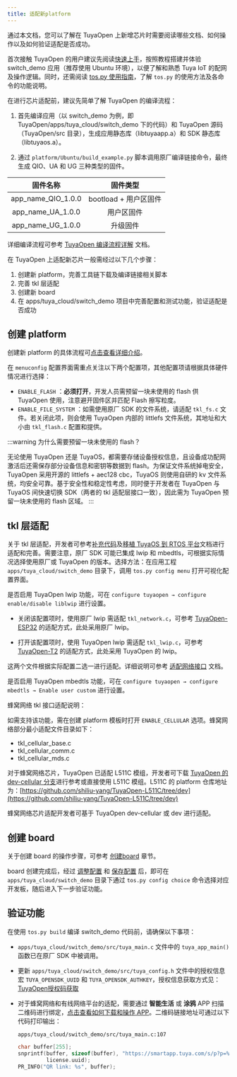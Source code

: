 ```yaml
---
title: 适配新platform
---
```



通过本文档，您可以了解在 TuyaOpen 上新增芯片时需要阅读哪些文档、如何操作以及如何验证适配是否成功。


首次接触 TuyaOpen 的用户建议先阅读[快速上手](../quick-start/index.md)，按照教程搭建并体验 switch_demo 应用（推荐使用 Ubuntu 环境），以便了解和熟悉 Tuya IoT 的配网及操作逻辑。同时，还需阅读 [tos.py 使用指南](../tos-tools/tos-guide.md)，了解 `tos.py` 的使用方法及各命令的功能说明。


在进行芯片适配前，建议先简单了解 TuyaOpen 的编译流程：


1. 首先编译应用（以 switch_demo 为例，即 TuyaOpen/apps/tuya_cloud/switch_demo 下的代码）和 TuyaOpen 源码（TuyaOpen/src 目录），生成应用静态库（libtuyaapp.a）和 SDK 静态库（libtuyaos.a）。


2. 通过 `platform/Ubuntu/build_example.py` 脚本调用原厂编译链接命令，最终生成 QIO、UA 和 UG 三种类型的固件。

|      固件名称      |       固件类型        |
| :----------------: | :-------------------: |
| app_name_QIO_1.0.0 | bootload + 用户区固件 |
| app_name_UA_1.0.0  |      用户区固件       |
| app_name_UG_1.0.0  |       升级固件        |


详细编译流程可参考 [TuyaOpen 编译流程详解](../build-system/compilation-guide.md) 文档。


在 TuyaOpen 上适配新芯片一般需经过以下几个步骤：


1. 创建新 platform，完善工具链下载及编译链接相关脚本
2. 完善 tkl 层适配
3. 创建新 board
4. 在 apps/tuya_cloud/switch_demo 项目中完善配置和测试功能，验证适配是否成功

## 创建 platform


创建新 platform 的具体流程可[点击查看详细介绍](../new-hardware/new-platform.md)。


在 `menuconfig` 配置界面需重点关注以下两个配置项，其他配置项请根据具体硬件情况进行选择：


+ `ENABLE_FLASH` ：**必须打开**，开发人员需预留一块未使用的 flash 供 TuyaOpen 使用，注意避开固件区并匹配 Flash 擦写粒度。
+ `ENABLE_FILE_SYSTEM` ：如需使用原厂 SDK 的文件系统，请适配 `tkl_fs.c` 文件。若关闭此项，则会使用 TuyaOpen 内部的 littlefs 文件系统，其地址和大小由 `tkl_flash.c` 配置和提供。


:::warning
为什么需要预留一块未使用的 flash？

无论使用 TuyaOpen 还是 TuyaOS，都需要存储设备授权信息，且设备成功配网激活后还需保存部分设备信息和密钥等数据到 flash。为保证文件系统掉电安全，TuyaOpen 采用开源的 littlefs + aec128 cbc，TuyaOS 则使用自研的 kv 文件系统，均安全可靠。基于安全性和稳定性考虑，同时便于开发者在 TuyaOpen 与 TuyaOS 间快速切换 SDK（两者的 tkl 适配层接口一致），因此需为 TuyaOpen 预留一块未使用的 flash 区域。
:::

## tkl 层适配


关于 tkl 层适配，开发者可参考[补充代码](../new-hardware/new-platform.md#%E8%A1%A5%E5%85%85%E4%BB%A3%E7%A0%81)及[移植 TuyaOS 到 RTOS 平台](https://developer.tuya.com/cn/docs/iot-device-dev/TuyaOS-translation_rtos?id=Kcrwraf21847l)文档进行适配和完善。需要注意，原厂 SDK 可能已集成 lwip 和 mbedtls，可根据实际情况选择使用原厂或 TuyaOpen 的版本。选择方法：在应用工程 `apps/tuya_cloud/switch_demo` 目录下，调用 `tos.py config menu` 打开可视化配置界面。


是否启用 TuyaOpen lwip 功能，可在 `configure tuyaopen → configure enable/disable liblwip` 进行设置。


+ 关闭该配置项时，使用原厂 lwip 需适配 `tkl_network.c`，可参考 [TuyaOpen-ESP32](https://github.com/tuya/TuyaOpen-esp32/blob/master/tuya_open_sdk/tuyaos_adapter/src/drivers/tkl_network.c) 的适配方式，此处采用原厂 lwip。


+ 打开该配置项时，使用 TuyaOpen lwip 需适配 `tkl_lwip.c`，可参考 [TuyaOpen-T2](https://github.com/tuya/TuyaOpen-T2/blob/master/tuyaos/tuyaos_adapter/src/tkl_lwip.c) 的适配方式，此处采用 TuyaOpen 的 lwip。


这两个文件根据实际配置二选一进行适配。详细说明可参考 [适配网络接口](https://developer.tuya.com/cn/docs/iot-device-dev/TuyaOS-translation_rtos?id=Kcrwraf21847l#title-16-%E9%80%82%E9%85%8D%E7%BD%91%E7%BB%9C%E6%8E%A5%E5%8F%A3) 文档。




是否启用 TuyaOpen mbedtls 功能，可在 `configure tuyaopen → configure mbedtls → Enable user custom` 进行设置。




蜂窝网络 tkl 接口适配说明：


如需支持该功能，需在创建 platform 模板时打开 `ENABLE_CELLULAR` 选项。蜂窝网络部分最小适配文件目录如下：

+ tkl_cellular_base.c
+ tkl_cellular_comm.c
+ tkl_cellular_mds.c


对于蜂窝网络芯片，TuyaOpen 已适配 L511C 模组，开发者可下载 [TuyaOpen 的 dev-cellular 分支](https://github.com/tuya/TuyaOpen/tree/dev-cellular)进行参考或直接使用 L511C 模组。L511C 的 platform 仓库地址为：[https://github.com/shiliu-yang/TuyaOpen-L511C/tree/dev](https://github.com/shiliu-yang/TuyaOpen-L511C/tree/dev)


蜂窝网络芯片适配开发者可基于 TuyaOpen dev-cellular 或 dev 进行适配。

## 创建 board


关于创建 board 的操作步骤，可参考 [创建board](../new-hardware/new-board.md) 章节。


board 创建完成后，经过 [调整配置](../new-hardware/new-board.md#%E8%B0%83%E6%95%B4%E9%85%8D%E7%BD%AE) 和 [保存配置](../new-hardware/new-board.md#%E4%BF%9D%E5%AD%98%E9%85%8D%E7%BD%AE) 后，即可在 `apps/tuya_cloud/switch_demo` 目录下通过 `tos.py config choice` 命令选择对应开发板，随后进入下一步验证功能。

## 验证功能


在使用 `tos.py build` 编译 switch_demo 代码前，请确保以下事项：


+ `apps/tuya_cloud/switch_demo/src/tuya_main.c` 文件中的 `tuya_app_main()` 函数已在原厂 SDK 中被调用。


+ 更新 `apps/tuya_cloud/switch_demo/src/tuya_config.h` 文件中的授权信息宏 `TUYA_OPENSDK_UUID` 和 `TUYA_OPENSDK_AUTHKEY`，授权信息获取方式见：[TuyaOpen授权码获取](../quick-start/index.md#tuyaopen%E6%8E%88%E6%9D%83%E7%A0%81%E8%8E%B7%E5%8F%96)


+ 对于蜂窝网络和有线网络平台的适配，需要通过 **智能生活** 或 **涂鸦** APP 扫描二维码进行绑定，[点击查看如何下载和操作 APP](../quick-start/device-network-configuration.md#%E4%B8%8B%E8%BD%BD-app)。二维码链接地址可通过以下代码打印输出：


  `apps/tuya_cloud/switch_demo/src/tuya_main.c:107`

  ```c
  char buffer[255];
  snprintf(buffer, sizeof(buffer), "https://smartapp.tuya.com/s/p?p=%s&uuid=%s&v=2.0", TUYA_PRODUCT_ID,
           license.uuid);
  PR_INFO("QR link: %s", buffer);
  ```
